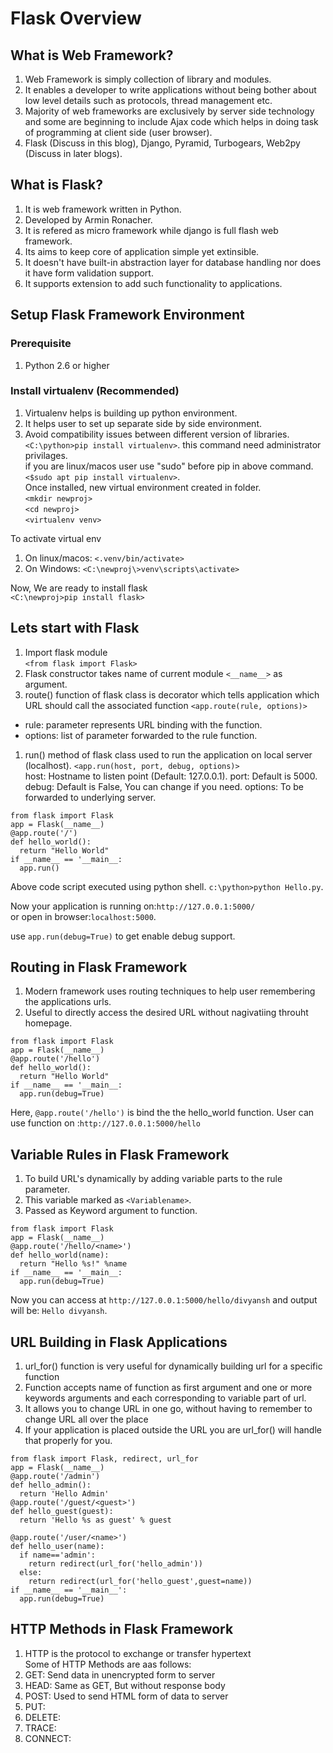 # Flask Overview
## What is Web Framework? 
1. Web Framework is simply collection of library and modules.  
2. It enables a developer to write applications without being bother about low level details such as protocols, thread management etc. 
3. Majority of web frameworks are exclusively by server side technology and some are beginning to include Ajax code which helps in doing task of programming at client side (user browser).  
4. Flask (Discuss in this blog), Django, Pyramid, Turbogears, Web2py (Discuss in later blogs). 

## What is Flask? 

1. It is web framework written in Python.  
1. Developed by Armin Ronacher.  
1. It is refered as micro framework while django is full flash web framework. 
1. Its aims to keep core of application simple yet extinsible.  
1. It doesn't have built-in abstraction layer for database handling nor does it have form validation support. 
1. It supports extension to add such functionality to applications. 

## Setup Flask Framework Environment

### Prerequisite
1. Python 2.6 or higher 

### Install virtualenv (Recommended) 
1. Virtualenv helps is building up python environment.  
2. It helps user to set up separate side by side environment. 
3. Avoid compatibility issues between different version of libraries.  
`<C:\python>pip install virtualenv>`. 
this command need administrator privilages.  
if you are linux/macos user use "sudo" before pip in above command.  
`<$sudo apt pip install virtualenv>`.  
Once installed, new virtual environment created in folder.  
`<mkdir newproj>`  
`<cd newproj>`  
`<virtualenv venv>`  

To activate virtual env  
1. On linux/macos: `<.venv/bin/activate>`  
1. On Windows: `<C:\newproj\>venv\scripts\activate>`  

Now, We are ready to install flask  
`<C:\newproj>pip install flask>`  

## Lets start with Flask  
1. Import flask module  
`<from flask import Flask>`  
1. Flask constructor takes name of current module `<__name__>` as argument.  
1. route() function of flask class is decorator which tells application which URL should call the associated function
`<app.route(rule, options)>`  
* rule: parameter represents URL binding with the function. 
* options: list of parameter forwarded to the rule function. 
1. run() method of flask class used to run the application on local server (localhost). 
`<app.run(host, port, debug, options)>`  
host: Hostname to listen point (Default: 127.0.0.1). 
port: Default is 5000. 
debug: Default is False, You can change if you need. 
options: To be forwarded to underlying server. 

```
from flask import Flask
app = Flask(__name__)
@app.route('/')
def hello_world():
  return "Hello World"
if __name__ == '__main__:
  app.run()
```
Above code script executed using python shell. 
```c:\python>python Hello.py```. 

Now your application is running on:```http://127.0.0.1:5000/```  
or open in browser:```localhost:5000```. 

use ```app.run(debug=True)``` to get enable debug support. 

## Routing in Flask Framework  
1. Modern framework uses routing techniques to help user remembering the applications urls. 
1. Useful to directly access the desired URL without nagivatiing throuht homepage. 
```
from flask import Flask
app = Flask(__name__)
@app.route('/hello')
def hello_world():
  return "Hello World"
if __name__ == '__main__:
  app.run(debug=True)
```
Here, ```@app.route('/hello')``` is bind the the hello_world function. 
User can use function on :```http://127.0.0.1:5000/hello```

## Variable Rules in Flask Framework
1. To build URL's dynamically by adding variable parts to the rule parameter. 
1. This variable marked as ```<Variablename>```. 
1. Passed as Keyword argument to function. 
```
from flask import Flask
app = Flask(__name__)
@app.route('/hello/<name>')
def hello_world(name):
  return "Hello %s!" %name
if __name__ == '__main__:
  app.run(debug=True)
```
Now you can access at ```http://127.0.0.1:5000/hello/divyansh``` and output will be: ```Hello divyansh```. 

## URL Building in Flask Applications

1. url_for() function is very useful for dynamically building url for a specific function  
1. Function accepts name of function as first argument and one or more keywords arguments and each corresponding to variable part of url.  
1. It allows you to change URL in one go, without having to remember to change URL all over the place  
1. If your application is placed outside the URL you are url_for() will handle that properly for you.  
```
from flask import Flask, redirect, url_for
app = Flask(__name__)
@app.route('/admin')
def hello_admin():
  return 'Hello Admin'
@app.route('/guest/<guest>')
def hello_guest(guest):
  return 'Hello %s as guest' % guest
  
@app.route('/user/<name>')
def hello_user(name):
  if name=='admin':
    return redirect(url_for('hello_admin'))
  else:
    return redirect(url_for('hello_guest',guest=name))
if __name__ == '__main__':
  app.run(debug=True)
``` 

## HTTP Methods in Flask Framework

1. HTTP is the protocol to exchange or transfer hypertext  
Some of HTTP Methods are aas follows:  
1. GET: Send data in unencrypted form to server  
1. HEAD: Same as GET, But without response body  
1. POST: Used to send HTML form of data to server
1. PUT:
1. DELETE:
1. TRACE:
1. CONNECT:
